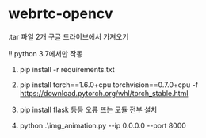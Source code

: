 # webrtc-opencv
.tar 파일 2개 구글 드라이브에서 가져오기 

!! python 3.7에서만 작동 

1. pip install -r requirements.txt
2. pip install torch==1.6.0+cpu torchvision==0.7.0+cpu -f https://download.pytorch.org/whl/torch_stable.html

3. pip install flask 등등 오류 뜨는 모듈 전부 설치

4. python .\img_animation.py  --ip 0.0.0.0 --port 8000
